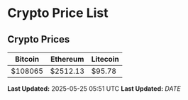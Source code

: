 # Crypto Price List

## Crypto Prices
| Bitcoin | Ethereum | Litecoin |
| ------- | -------- | -------- |
| $108065 | $2512.13 | $95.78 |
**Last Updated:** 2025-05-25 05:51 UTC
**Last Updated:** $DATE$
